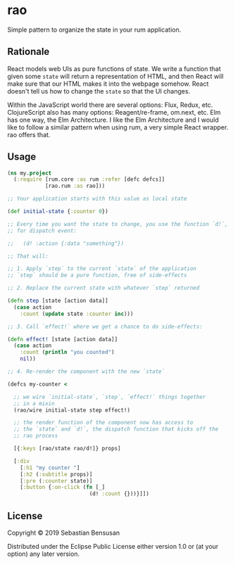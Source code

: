 # rao

Simple pattern to organize the state in your rum application.

## Rationale

React models web UIs as pure functions of state. We write a function that given
some `state` will return a representation of HTML, and then React will make sure
that our HTML makes it into the webpage somehow. React doesn't tell us how to
change the `state` so that the UI changes.

Within the JavaScript world there are several options: Flux, Redux, etc. ClojureScript
also has many options: Reagent/re-frame, om.next, etc. Elm has one way, the Elm
Architecture. I like the Elm Architecture and I would like to follow a similar pattern
when using rum, a very simple React wrapper. rao offers that.

## Usage


```clj
(ns my.project
  (:require [rum.core :as rum :refer [defc defcs]]
            [rao.rum :as rao]))

;; Your application starts with this value as local state

(def initial-state {:counter 0})

;; Every time you want the state to change, you use the function `d!`,
;; for dispatch event:

;;   (d! :action {:data "something"})

;; That will:

;; 1. Apply `step` to the current `state` of the application
;; `step` should be a pure function, free of side-effects

;; 2. Replace the current state with whatever `step` returned

(defn step [state [action data]]
  (case action
    :count (update state :counter inc)))

;; 3. Call `effect!` where we get a chance to do side-effects:

(defn effect! [state [action data]]
  (case action
    :count (println "you counted")
    nil))

;; 4. Re-render the component with the new `state`

(defcs my-counter <

  ;; we wire `initial-state`, `step`, `effect!` things together
  ;; in a mixin
  (rao/wire initial-state step effect!)

  ;; the render function of the component now has access to
  ;; the `state` and `d!`, the dispatch function that kicks off the
  ;; rao process

  [{:keys [rao/state rao/d!]} props]

  [:div
    [:h1 "my counter "]
    [:h2 (:subtitle props)]
    [:pre (:counter state)]
    [:button {:on-click (fn [_]
                          (d! :count {}))}]])

```

## License

Copyright © 2019 Sebastian Bensusan

Distributed under the Eclipse Public License either version 1.0 or (at
your option) any later version.
